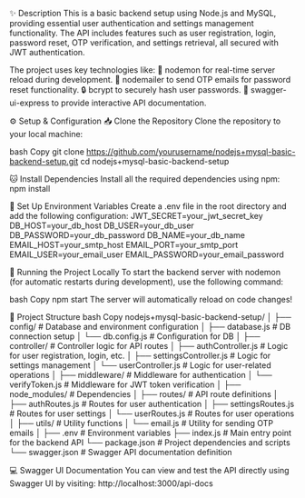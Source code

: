 ✨ Description
This is a basic backend setup using Node.js and MySQL, providing essential user authentication and settings management functionality. The API includes features such as user registration, login, password reset, OTP verification, and settings retrieval, all secured with JWT authentication.

The project uses key technologies like:
🔄 nodemon for real-time server reload during development.
📧 nodemailer to send OTP emails for password reset functionality.
🔒 bcrypt to securely hash user passwords.
📜 swagger-ui-express to provide interactive API documentation.


⚙️ Setup & Configuration
📥 Clone the Repository
Clone the repository to your local machine:

bash
Copy
git clone https://github.com/yourusername/nodejs+mysql-basic-backend-setup.git
cd nodejs+mysql-basic-backend-setup

🐱 Install Dependencies
Install all the required dependencies using npm:
npm install

🔑 Set Up Environment Variables
Create a .env file in the root directory and add the following configuration:
JWT_SECRET=your_jwt_secret_key
DB_HOST=your_db_host
DB_USER=your_db_user
DB_PASSWORD=your_db_password
DB_NAME=your_db_name
EMAIL_HOST=your_smtp_host
EMAIL_PORT=your_smtp_port
EMAIL_USER=your_email_user
EMAIL_PASSWORD=your_email_password

🚀 Running the Project Locally
To start the backend server with nodemon (for automatic restarts during development), use the following command:

bash
Copy
npm start
The server will automatically reload on code changes!

📂 Project Structure
bash
Copy
nodejs+mysql-basic-backend-setup/
│
├── config/                    # Database and environment configuration
│   ├── database.js            # DB connection setup
│   └── db.config.js           # Configuration for DB
│
├── controller/                # Controller logic for API routes
│   ├── authController.js      # Logic for user registration, login, etc.
│   ├── settingsController.js  # Logic for settings management
│   └── userController.js      # Logic for user-related operations
│
├── middleware/                # Middleware for authentication
│   └── verifyToken.js         # Middleware for JWT token verification
│
├── node_modules/              # Dependencies
│
├── routes/                    # API route definitions
│   ├── authRoutes.js          # Routes for user authentication
│   ├── settingsRoutes.js      # Routes for user settings
│   └── userRoutes.js          # Routes for user operations
│
├── utils/                     # Utility functions
│   └── email.js               # Utility for sending OTP emails
│
├── .env                       # Environment variables
├── index.js                   # Main entry point for the backend API
└── package.json               # Project dependencies and scripts
└── swagger.json               # Swagger API documentation definition

💻 Swagger UI Documentation
You can view and test the API directly using Swagger UI by visiting:
http://localhost:3000/api-docs
